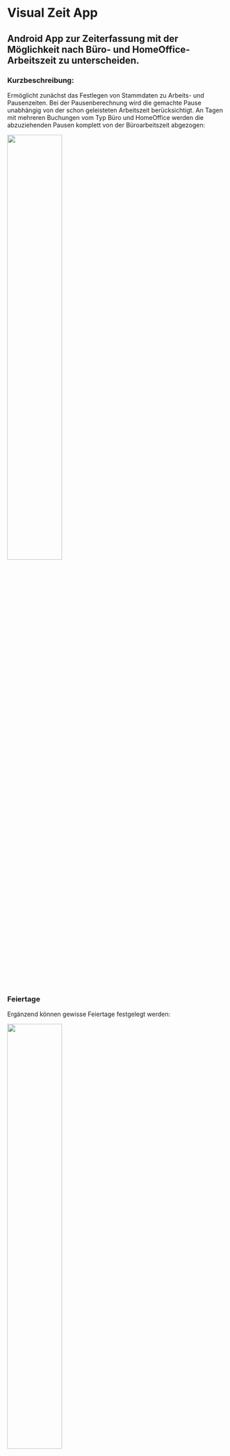# Visual Zeit App
## Android App zur Zeiterfassung mit der Möglichkeit nach Büro- und HomeOffice-Arbeitszeit zu unterscheiden.

### Kurzbeschreibung:
Ermöglicht zunächst das Festlegen von Stammdaten zu Arbeits- und Pausenzeiten. Bei der Pausenberechnung wird die gemachte Pause unabhängig von der schon geleisteten Arbeitszeit berücksichtigt. 
An Tagen mit mehreren Buchungen vom Typ Büro und HomeOffice werden die abzuziehenden Pausen komplett von der Büroarbeitszeit abgezogen:

<img src="https://github.com/felixso/ZeitApp/assets/6078040/ff0564c0-e8b7-414f-a622-de974cf59744" width=50% height=50%>

### Feiertage
Ergänzend können gewisse Feiertage festgelegt werden:

<img src="https://github.com/felixso/ZeitApp/assets/6078040/b3d38801-b723-4911-a064-c2fbbcc37072" width=50% height=50%>


### Hauptmenü
Nach erstmaliger Festlegung der Stammdaten steht das Hauptmenü mit den Punkten Anleitung, Zeiterfassung, Buchungsübersicht, Stammdaten, Auswertung für 3 Monate und Auswertung individuell zur Verfügung:

<img src="https://github.com/felixso/ZeitApp/assets/6078040/f3030164-be49-4ddd-80e3-1f9985a1b725" width=50% height=50%>


### Zeit erfassen
Die Zeiterfassung ist möglicht durch Auswahl eines Datums sowie Kommen- und Gehenzeit. Zusätzlich muss die Buchungsart (Büro, HomeOffice, Urlaub, Krank, Gleittag) ausgewählt werden.

<img src="https://github.com/felixso/ZeitApp/assets/6078040/27393c87-0683-4785-9770-21d78e9b0056" width=50% height=50%>


### Buchungsübersicht
Die Buchungen lassen sich in einer Liste anzeigen. Buchungssätze können gelöscht werden, indem sie nach rechts "gewischt" werden. Sie können geänder werden, in dem man drauf klickt. Beispiel für eine Übersicht:

<img src="https://github.com/felixso/ZeitApp/assets/6078040/40a66dd3-f68d-43d1-8c02-fa3667e226f4" width=50% height=50%>


### Auswertung
Die Auswertung kann entweder für die letzten drei Monate oder für einen individuellen Zeitraum erfolgen.
Beispiel für 3-Monatsauswertung:

<img src="https://github.com/felixso/ZeitApp/assets/6078040/4113bd65-286d-4cf6-b59f-fc1eb48006c6" width=50% height=50%>


Beispiel für die Auswertung in einem individuell auszuwertenden Zeitraum:

<img src="https://github.com/felixso/ZeitApp/assets/6078040/30fa7683-6c5f-42e4-be41-261384f82727" width=50% height=50%>


### Download
Download der App als apk-Datei (in dieser Version können maximal 150 Buchungen gespeichert bzw. ausgewertet werden) ist möglich. Einfach die oben aufgelistete apk-Datei herunterladen.

### Verwendung von apk-Dateien
Näheres zur Verwendung von apk-Dateien ist hier zu finden:
